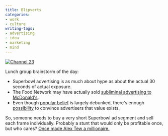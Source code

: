 ```yaml
---
title: Blipverts
categories:
- work
- culture
writing-tags:
- advertising
- idea
- marketing
- mind
---
```


[![Channel 23](/media/2007-02-05-blipverts/episode_11_2.jpg)][2]

Lunch group brainstorm of the day:
- Superbowl advertising is as much about hype as about the actual 30 seconds of actual exposure.
- The Food Network may have actually sold [subliminal advertising to McDonald's][3].
- Even though [popular belief][4] is largely debunked, there's enough [possibility][5] to convince advertisers that value exists.

So, someone needs to buy a very short Superbowl ad segment and sell each frame individually.  Probably a stunt that would only be profitable once, but who cares?  [Once made Alex Tew a millionaire.][6]

   [2]: http://www.maxheadroom.com/mh_episode_11.html "Max Headroom episode 1.1"
   [3]: http://www.youtube.com/watch?v=LMzbwa6PvEE
   [4]: http://www.snopes.com/business/hidden/popcorn.asp
   [5]: http://www.newscientist.com/article/mg19025494.400-subliminal-advertising-may-work-after-all.html
   [6]: http://news.bbc.co.uk/1/hi/magazine/4585026.stm
